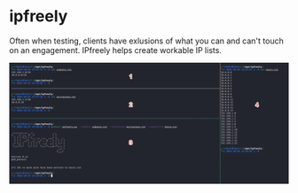 # ipfreely

Often when testing, clients have exlusions of what you can and can't touch on an engagement. IPfreely helps create workable IP lists.

<img src="https://github.com/rmdavy/ipfreely/blob/main/ipfreely.png" alt="Creating IP lists without exclusions" title="Creating IP worklists">
